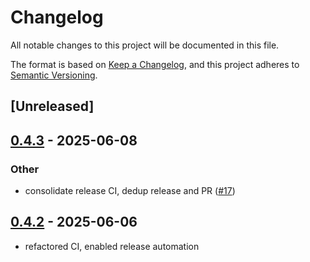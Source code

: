 # Changelog

All notable changes to this project will be documented in this file.

The format is based on [Keep a Changelog](https://keepachangelog.com/en/1.0.0/),
and this project adheres to [Semantic Versioning](https://semver.org/spec/v2.0.0.html).

## [Unreleased]

## [0.4.3](https://github.com/nyurik/dup-indexer/compare/v0.4.2...v0.4.3) - 2025-06-08

### Other

- consolidate release CI, dedup release and PR ([#17](https://github.com/nyurik/dup-indexer/pull/17))

## [0.4.2](https://github.com/nyurik/dup-indexer/compare/v0.4.1...v0.4.2) - 2025-06-06

- refactored CI, enabled release automation
